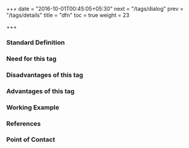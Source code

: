 +++
date = "2016-10-01T00:45:05+05:30"
next = "/tags/dialog"
prev = "/tags/details"
title = "dfn"
toc = true
weight = 23

+++

<h3>Standard Definition</h3>

<h3>Need for this tag</h3>

<h3>Disadvantages of this tag</h3>

<h3>Advantages of this tag</h3>

<h3>Working Example</h3>

<h3>References</h3>

<h3>Point of Contact</h3>
